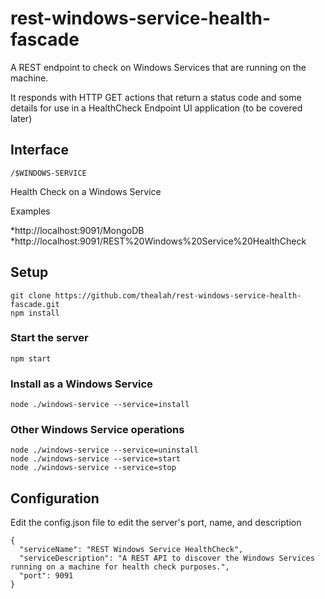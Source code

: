 # rest-windows-service-health-fascade
A REST endpoint to check on Windows Services that are running on the machine.

It responds with HTTP GET actions that return a status code and some details for use in a HealthCheck Endpoint UI application (to be covered later)

## Interface

```
/$WINDOWS-SERVICE
```

Health Check on a Windows Service

Examples

*http://localhost:9091/MongoDB
*http://localhost:9091/REST%20Windows%20Service%20HealthCheck

## Setup
```
git clone https://github.com/thealah/rest-windows-service-health-fascade.git
npm install
```

### Start the server
`npm start`
### Install as a Windows Service
`node ./windows-service --service=install`
### Other Windows Service operations
```
node ./windows-service --service=uninstall
node ./windows-service --service=start
node ./windows-service --service=stop
```

## Configuration

Edit the config.json file to edit the server's port, name, and description

```
{
  "serviceName": "REST Windows Service HealthCheck",
  "serviceDescription": "A REST API to discover the Windows Services running on a machine for health check purposes.",
  "port": 9091
}
```

